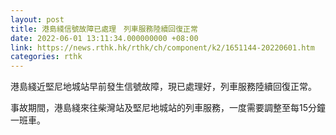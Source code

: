 ```yaml
---
layout: post
title: 港島綫信號故障已處理　列車服務陸續回復正常
date: 2022-06-01 13:11:34.000000000 +08:00
link: https://news.rthk.hk/rthk/ch/component/k2/1651144-20220601.htm
categories: rthk
---
```


港島綫近堅尼地城站早前發生信號故障，現已處理好，列車服務陸續回復正常。

事故期間，港島綫來往柴灣站及堅尼地城站的列車服務，一度需要調整至每15分鐘一班車。
